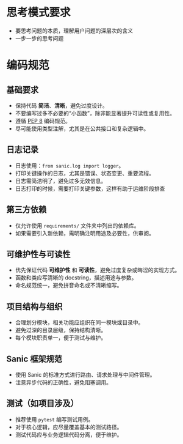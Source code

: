 # 思考模式要求
* 要思考问题的本质，理解用户问题的深层次的含义
* 一步一步的思考问题

# 编码规范
## 基础要求
- 保持代码 **简洁**、**清晰**，避免过度设计。
- 不要编写过多不必要的“小函数”，除非能显著提升可读性或复用性。
- 遵循 [PEP 8](https://peps.python.org/pep-0008/) 编码规范。
- 尽可能使用类型注解，尤其是在公共接口和复杂逻辑中。

## 日志记录

- 日志使用：`from sanic.log import logger`。
- 打印关键操作的日志，尤其是错误、状态变更、重要流程。
- 日志需简洁明了，避免过多无效信息。
- 日志打印的时候，需要打印关键参数，这样有助于运维阶段排查

## 第三方依赖

- 仅允许使用 `requirements/` 文件夹中列出的依赖库。
- 如果需要引入新依赖，需明确注明用途及必要性，供审阅。

## 可维护性与可读性

- 优先保证代码 **可维护性** 和 **可读性**，避免过度复杂或晦涩的实现方式。
- 函数和类应写清晰的 docstring，描述用途与参数。
- 命名规范统一，避免拼音命名或不清晰缩写。

## 项目结构与组织

- 合理划分模块，相关功能应组织在同一模块或目录中。
- 避免过深的目录层级，保持结构清晰。
- 每个模块职责单一，便于测试与维护。

## Sanic 框架规范

- 使用 Sanic 的标准方式进行路由、请求处理与中间件管理。
- 注意异步代码的正确性，避免阻塞调用。

## 测试（如项目涉及）

- 推荐使用 `pytest` 编写测试用例。
- 对于核心逻辑，应尽量覆盖基本的测试路径。
- 测试代码应与业务逻辑代码分离，便于维护。
